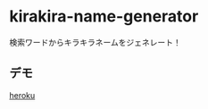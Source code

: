 # kirakira-name-generator
検索ワードからキラキラネームをジェネレート！

## デモ
[heroku](https://kirakira-name-generator.herokuapp.com/)
